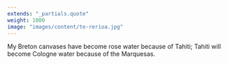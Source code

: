```yaml
---
extends: "_partials.quote"
weight: 1000
image: "images/content/te-rerioa.jpg"
---
```


My Breton canvases have become rose water because of Tahiti; Tahiti will become Cologne water because of the Marquesas.
